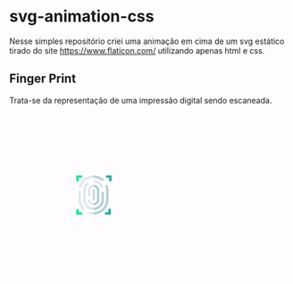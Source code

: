 # svg-animation-css

Nesse simples repositório criei uma animação em cima de um svg estático tirado do site https://www.flaticon.com/ utilizando apenas html e css.

## Finger Print

Trata-se da representação de uma impressão digital sendo escaneada.

![Finger Print](https://github.com/gabriel-santana/svg-animation-css/blob/master/svg-animation-finger-print.gif)


